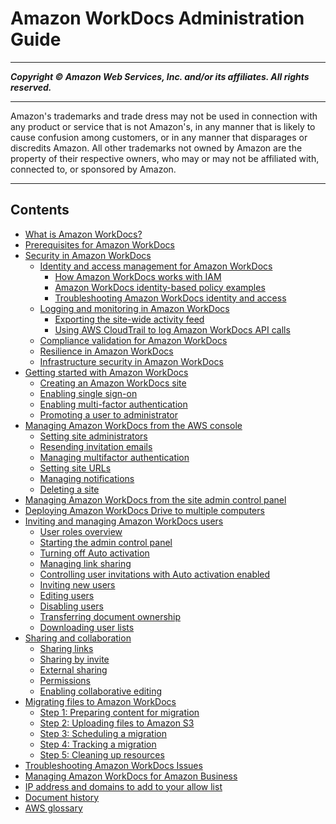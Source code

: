 # Amazon WorkDocs Administration Guide

-----
*****Copyright &copy; Amazon Web Services, Inc. and/or its affiliates. All rights reserved.*****

-----
Amazon's trademarks and trade dress may not be used in
connection with any product or service that is not Amazon's,
in any manner that is likely to cause confusion among customers,
or in any manner that disparages or discredits Amazon. All other
trademarks not owned by Amazon are the property of their respective
owners, who may or may not be affiliated with, connected to, or
sponsored by Amazon.

-----
## Contents
+ [What is Amazon WorkDocs?](what_is.md)
+ [Prerequisites for Amazon WorkDocs](prereqs.md)
+ [Security in Amazon WorkDocs](security.md)
   + [Identity and access management for Amazon WorkDocs](security-iam.md)
      + [How Amazon WorkDocs works with IAM](security_iam_service-with-iam.md)
      + [Amazon WorkDocs identity-based policy examples](security_iam_id-based-policy-examples.md)
      + [Troubleshooting Amazon WorkDocs identity and access](security_iam_troubleshoot.md)
   + [Logging and monitoring in Amazon WorkDocs](monitoring.md)
      + [Exporting the site-wide activity feed](site-activity.md)
      + [Using AWS CloudTrail to log Amazon WorkDocs API calls](cloudtrail_logging.md)
   + [Compliance validation for Amazon WorkDocs](compliance.md)
   + [Resilience in Amazon WorkDocs](disaster-recovery-resiliency.md)
   + [Infrastructure security in Amazon WorkDocs](infrastructure-security.md)
+ [Getting started with Amazon WorkDocs](getting_started.md)
   + [Creating an Amazon WorkDocs site](cloud_quick_start.md)
   + [Enabling single sign-on](single_sign_on.md)
   + [Enabling multi-factor authentication](connect_mfa.md)
   + [Promoting a user to administrator](manage_set_admin.md)
+ [Managing Amazon WorkDocs from the AWS console](console-administration.md)
   + [Setting site administrators](set-administrator.md)
   + [Resending invitation emails](resend-invite-email.md)
   + [Managing multifactor authentication](manage-mfa.md)
   + [Setting site URLs](set-site-urls.md)
   + [Managing notifications](manage-notifications.md)
   + [Deleting a site](delete_site.md)
+ [Managing Amazon WorkDocs from the site admin control panel](manage-sites.md)
+ [Deploying Amazon WorkDocs Drive to multiple computers](mass-deploy-drive.md)
+ [Inviting and managing Amazon WorkDocs users](users.md)
   + [User roles overview](users_ovw.md)
   + [Starting the admin control panel](start-console.md)
   + [Turning off Auto activation](auto-provision.md)
   + [Managing link sharing](shareable-link-perms.md)
   + [Controlling user invitations with Auto activation enabled](control-invites.md)
   + [Inviting new users](invite_user.md)
   + [Editing users](edit_user.md)
   + [Disabling users](inactive-user.md)
   + [Transferring document ownership](transfer-docs.md)
   + [Downloading user lists](download-user.md)
+ [Sharing and collaboration](share_collab.md)
   + [Sharing links](sharing-link.md)
   + [Sharing by invite](share-invite.md)
   + [External sharing](share-external.md)
   + [Permissions](permissions.md)
   + [Enabling collaborative editing](collab-editing.md)
+ [Migrating files to Amazon WorkDocs](migration.md)
   + [Step 1: Preparing content for migration](prepare.md)
   + [Step 2: Uploading files to Amazon S3](s3-upload.md)
   + [Step 3: Scheduling a migration](schedule.md)
   + [Step 4: Tracking a migration](track.md)
   + [Step 5: Cleaning up resources](cleanup.md)
+ [Troubleshooting Amazon WorkDocs Issues](troubleshooting.md)
+ [Managing Amazon WorkDocs for Amazon Business](workdocs-amazon-business-admin.md)
+ [IP address and domains to add to your allow list](ip-address-domains.md)
+ [Document history](document_history.md)
+ [AWS glossary](glossary.md)